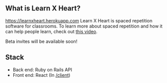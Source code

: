 ## What is Learn X Heart?
https://learnxheart.herokuapp.com
Learn X Heart is spaced repetition software for classrooms. To learn more about spaced repetition and how it can help people learn, check out [this video](https://www.youtube.com/watch?v=cVf38y07cfk "Spaced repetition software video").

Beta invites will be available soon!

## Stack
- Back end: Ruby on Rails API
- Front end: React (In [/client](/client/src))